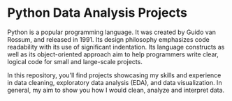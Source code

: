 # Python Data Analysis Projects
Python is a popular programming language. It was created by Guido van Rossum, and released in 1991. Its design philosophy emphasizes code readability with its use of significant indentation. Its language constructs as well as its object-oriented approach aim to help programmers write clear, logical code for small and large-scale projects. 

In this repository, you'll find projects showcasing my skills and experience in data cleaning, exploratory data analysis (EDA), and data visualization. In general, my aim to show you how I would clean, analyze and interpret data.
